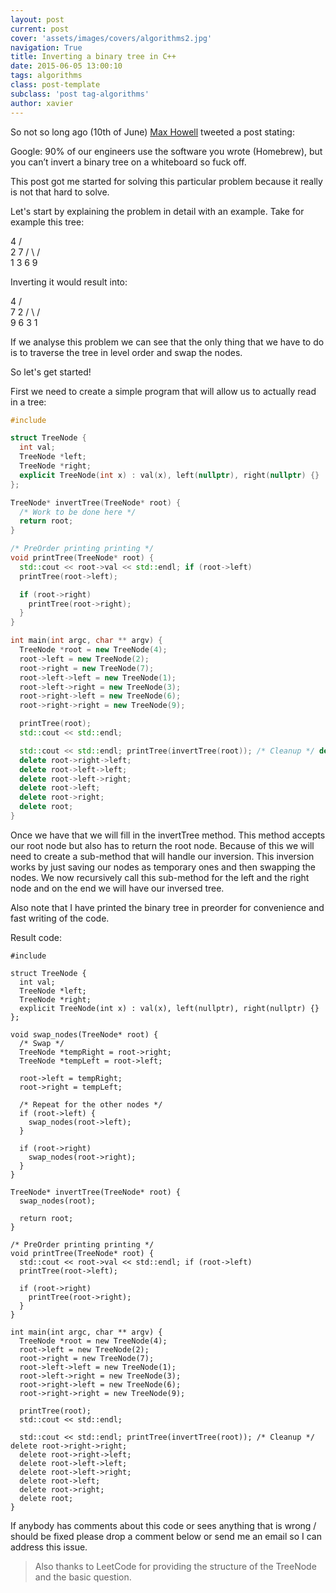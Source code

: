 ```yaml
---
layout: post
current: post
cover: 'assets/images/covers/algorithms2.jpg'
navigation: True
title: Inverting a binary tree in C++
date: 2015-06-05 13:00:10
tags: algorithms
class: post-template
subclass: 'post tag-algorithms'
author: xavier
---
```


So not so long ago (10th of June) [Max Howell](https://twitter.com/mxcl) tweeted a post stating:

Google: 90% of our engineers use the software you wrote (Homebrew),
but you can’t invert a binary tree on a whiteboard so fuck off.

This post got me started for solving this particular problem because it really is not that hard to solve.

Let's start by explaining the problem in detail with an example. Take for example this tree:

4
/ \
2 7
/ \ / \
1 3 6 9

Inverting it would result into:

4
/ \
7 2
/ \ / \
9 6 3 1

If we analyse this problem we can see that the only thing that we have to do is to traverse the tree in level order and swap the nodes.

So let's get started!

First we need to create a simple program that will allow us to actually read in a tree:

```cpp
#include

struct TreeNode {
  int val;
  TreeNode *left;
  TreeNode *right;
  explicit TreeNode(int x) : val(x), left(nullptr), right(nullptr) {}
};

TreeNode* invertTree(TreeNode* root) {
  /* Work to be done here */
  return root;
}

/* PreOrder printing printing */
void printTree(TreeNode* root) {
  std::cout << root->val << std::endl; if (root->left)
  printTree(root->left);

  if (root->right)
    printTree(root->right);
  }
}

int main(int argc, char ** argv) {
  TreeNode *root = new TreeNode(4);
  root->left = new TreeNode(2);
  root->right = new TreeNode(7);
  root->left->left = new TreeNode(1);
  root->left->right = new TreeNode(3);
  root->right->left = new TreeNode(6);
  root->right->right = new TreeNode(9);

  printTree(root);
  std::cout << std::endl;

  std::cout << std::endl; printTree(invertTree(root)); /* Cleanup */ delete root->right->right;
  delete root->right->left;
  delete root->left->left;
  delete root->left->right;
  delete root->left;
  delete root->right;
  delete root;
}
```

Once we have that we will fill in the invertTree method. This method accepts our root node but also has to return the root node. Because of this we will need to create a sub-method that will handle our inversion. This inversion works by just saving our nodes as temporary ones and then swapping the nodes. We now recursively call this sub-method for the left and the right node and on the end we will have our inversed tree.

Also note that I have printed the binary tree in preorder for convenience and fast writing of the code.

Result code:

```
#include

struct TreeNode {
  int val;
  TreeNode *left;
  TreeNode *right;
  explicit TreeNode(int x) : val(x), left(nullptr), right(nullptr) {}
};

void swap_nodes(TreeNode* root) {
  /* Swap */
  TreeNode *tempRight = root->right;
  TreeNode *tempLeft = root->left;

  root->left = tempRight;
  root->right = tempLeft;

  /* Repeat for the other nodes */
  if (root->left) {
    swap_nodes(root->left);
  }

  if (root->right)
    swap_nodes(root->right);
  }
}

TreeNode* invertTree(TreeNode* root) {
  swap_nodes(root);

  return root;
}

/* PreOrder printing printing */
void printTree(TreeNode* root) {
  std::cout << root->val << std::endl; if (root->left)
  printTree(root->left);

  if (root->right)
    printTree(root->right);
  }
}

int main(int argc, char ** argv) {
  TreeNode *root = new TreeNode(4);
  root->left = new TreeNode(2);
  root->right = new TreeNode(7);
  root->left->left = new TreeNode(1);
  root->left->right = new TreeNode(3);
  root->right->left = new TreeNode(6);
  root->right->right = new TreeNode(9);

  printTree(root);
  std::cout << std::endl;

  std::cout << std::endl; printTree(invertTree(root)); /* Cleanup */ delete root->right->right;
  delete root->right->left;
  delete root->left->left;
  delete root->left->right;
  delete root->left;
  delete root->right;
  delete root;
}
```

If anybody has comments about this code or sees anything that is wrong / should be fixed please drop a comment below or send me an email so I can address this issue.

> Also thanks to LeetCode for providing the structure of the TreeNode and the basic question.

